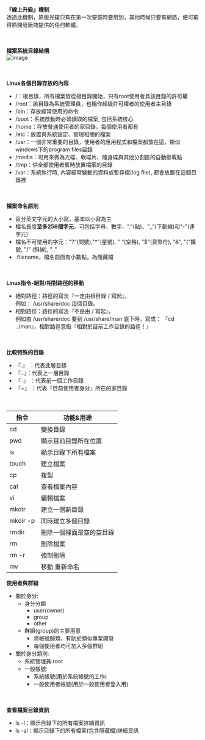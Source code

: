 **『線上升級』機制**<br>
透過此機制，原版光碟只有在第一次安裝時要用到，其他時候只要有網路，便可取得原開發廠商提供的任何軟體。<br><br><br>

**檔案系統目錄結構**<br>
![image](https://user-images.githubusercontent.com/91866984/143556100-09381f3b-fc97-4407-aaad-91e14e92a5df.png)<br><br><br>

**Linux各個目錄存放的內容**<br>
* /：根目錄，所有檔案皆從根目錄開始，只有root使用者具該目錄的許可權<br>
* /root：該目錄為系統管理員，也稱作超級許可權者的使用者主目錄<br>
* /bin：存放經常使用的命令<br>
* /boot：系統啟動時必須讀取的檔案, 包括系統核心<br>
* /home：存放普通使用者的家目錄，每個使用者都有<br>
* /etc：放置與系統設定、管理相關的檔案<br>
* /usr：一個非常重要的目錄，使用者的應用程式和檔案都放在這，類似windows下的program files目錄<br>
* /media：可用來做為光碟、軟碟片、隨身碟與其他分割區的自動掛載點<br>
* /tmp：供全部使用者暫時放置檔案的目錄<br>
* /var：系統執行時, 內容經常變動的資料或暫存檔(log file), 都會放置在這個目錄裡<br><br><br>

**檔案命名原則**
* 區分英文字元的大小寫，基本以小寫為主<br>
* 檔名長度**至多256個字元**，可包括字母、數字、"."(點)、"_"(下劃線)和"-"(連字元)<br>
* 檔名不可使用的字元："?"(問號),"*"(星號), " "(空格), "$"(貨幣符), "&", "("擴號, "/" (斜線), ".."<br>
* .filename，檔名前面有小數點，為隱藏檔<br><br><br>

**Linux指令-絕對/相對路徑的移動**<br>
* 絕對路徑：路徑的寫法『一定由根目錄 / 寫起』，<br>
例如： /usr/share/doc 這個目錄。<br>
* 相對路徑：路徑的寫法『不是由 / 寫起』，<br>
例如由 /usr/share/doc 要到 /usr/share/man 底下時，寫成： 『cd ../man』，相對路徑意指『相對於目前工作目錄的路徑！』<br><br><br>

**比較特殊的目錄**<br>
* 『.』 ：代表此層目錄<br>
* 『..』：代表上一層目錄<br>
* 『-』 ：代表前一個工作目錄<br>
* 『~』 ：代表『目前使用者身分』所在的家目錄<br><br><br>

|指令|功能&用途|
|---|---------|
|cd|變換目錄|
|pwd|顯示目前目錄所在位置|
|is|顯示目錄下所有檔案|
|touch|建立檔案|
|cp|複製|
|cat|查看檔案內容|
|vi|編輯檔案|
|mkdir|建立一個新目錄|
|mkdir -p|同時建立多個目錄|
|rmdir|刪除一個裡面是空的空目錄|
|rm|刪除檔案|
|rm -r|強制刪除|
|mv|移動 重新命名|<br>

**使用者與群組**<br>
* 關於身分:<br>
   * 身分分類<br>
     * user(owner)<br>
     * group<br>
     * other<br>
   * 群組(group)的主要用意<br>
     * 將帳號歸類，有助於類似專案開發<br>
     * 每個使用者均可加入多個群組<br>
* 關於身分類別:<br>
   * 系統管理員:root<br>
   * 一般帳號:<br>
     * 系統帳號(用於系統帳號的工作)<br>
     * 一般使用者帳號(用於一般使用者登入用)<br><br><br>

**查看檔案目錄資訊**<br>
* ls -l：顯示目錄下的所有檔案詳細資訊<br>
* ls -al：顯示目錄下的所有檔案(包含隱藏檔)詳細資訊<br>


